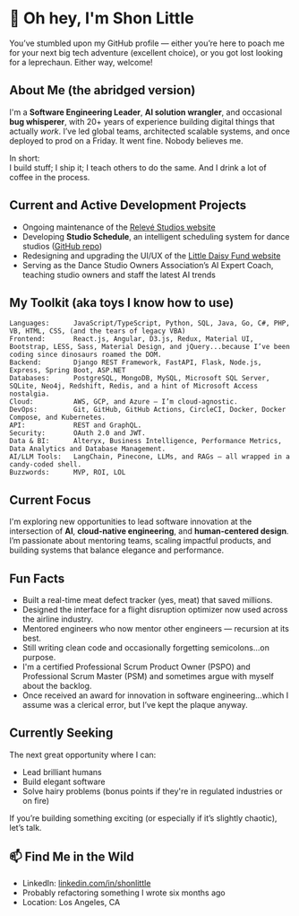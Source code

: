 # 👋 Oh hey, I'm Shon Little

You’ve stumbled upon my GitHub profile — either you’re here to poach me for your next big tech adventure (excellent choice), or you got lost looking for a leprechaun. Either way, welcome!

## About Me (the abridged version)

I'm a **Software Engineering Leader**, **AI solution wrangler**, and occasional **bug whisperer**, with 20+ years of experience building digital things that actually _work_. I’ve led global teams, architected scalable systems, and once deployed to prod on a Friday. It went fine. Nobody believes me.

In short:  
I build stuff; I ship it; I teach others to do the same. And I drink a lot of coffee in the process.

## Current and Active Development Projects

- Ongoing maintenance of the [Relevé Studios website](https://relevestudios.com/)
- Developing **Studio Schedule**, an intelligent scheduling system for dance studios ([GitHub repo](https://github.com/shonlittle/studio-schedule))
- Redesigning and upgrading the UI/UX of the [Little Daisy Fund website](http://littledaisy.org/)
- Serving as the Dance Studio Owners Association’s AI Expert Coach, teaching studio owners and staff the latest AI trends

## My Toolkit (aka toys I know how to use)

```text
Languages:      JavaScript/TypeScript, Python, SQL, Java, Go, C#, PHP, VB, HTML, CSS, (and the tears of legacy VBA)
Frontend:       React.js, Angular, D3.js, Redux, Material UI, Bootstrap, LESS, Sass, Material Design, and jQuery...because I’ve been coding since dinosaurs roamed the DOM.
Backend:        Django REST Framework, FastAPI, Flask, Node.js, Express, Spring Boot, ASP.NET
Databases:      PostgreSQL, MongoDB, MySQL, Microsoft SQL Server, SQLite, Neo4j, Redshift, Redis, and a hint of Microsoft Access nostalgia.
Cloud:          AWS, GCP, and Azure — I’m cloud-agnostic.
DevOps:         Git, GitHub, GitHub Actions, CircleCI, Docker, Docker Compose, and Kubernetes.
API:            REST and GraphQL.
Security:       OAuth 2.0 and JWT.
Data & BI:      Alteryx, Business Intelligence, Performance Metrics, Data Analytics and Database Management.
AI/LLM Tools:   LangChain, Pinecone, LLMs, and RAGs — all wrapped in a candy-coded shell.
Buzzwords:      MVP, ROI, LOL
```

## Current Focus

I'm exploring new opportunities to lead software innovation at the intersection of **AI**, **cloud-native engineering**, and **human-centered design**. I’m passionate about mentoring teams, scaling impactful products, and building systems that balance elegance and performance.

## Fun Facts

- Built a real-time meat defect tracker (yes, meat) that saved millions.
- Designed the interface for a flight disruption optimizer now used across the airline industry.
- Mentored engineers who now mentor other engineers — recursion at its best.
- Still writing clean code and occasionally forgetting semicolons...on purpose.
- I'm a certified Professional Scrum Product Owner (PSPO) and Professional Scrum Master (PSM) and sometimes argue with myself about the backlog.
- Once received an award for innovation in software engineering...which I assume was a clerical error, but I’ve kept the plaque anyway.

## Currently Seeking

The next great opportunity where I can:

- Lead brilliant humans
- Build elegant software
- Solve hairy problems (bonus points if they're in regulated industries or on fire)

If you’re building something exciting (or especially if it’s slightly chaotic), let’s talk.

## 📫 Find Me in the Wild

- LinkedIn: [linkedin.com/in/shonlittle](https://www.linkedin.com/in/shonlittle/)
- Probably refactoring something I wrote six months ago
- Location: Los Angeles, CA
